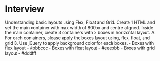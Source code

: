 # Interview
Understanding basic layouts using Flex, Float and Grid.  Create 1 HTML and set the main container with max width of 800px and centre aligned.  Inside the main container, create 3 containers with 3 boxes in horizontal layout.  A. For each containers, please apply the boxes layout using, flex, float, and grid  B. Use jQuery to apply background color for each boxes. - Boxes with flex layout - #bbbccc - Boxes with float layout - #eeebbb - Boxes with grid layout - #dddfff

